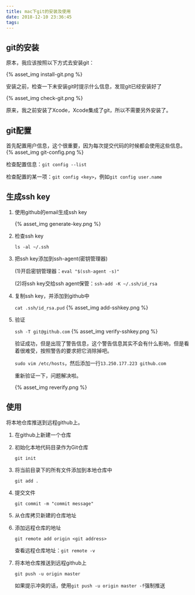 ```yaml
---
title: mac下git的安装及使用
date: 2018-12-10 23:36:45
tags:
---
```

## git的安装
原本，我应该按照以下方式去安装git：

{% asset_img install-git.png %}

安装之前，检查一下未安装git时提示什么信息，发现git已经安装好了

{% asset_img check-git.png %}

原来，我之前安装了Xcode，Xcode集成了git，所以不需要另外安装了。

## git配置
首先配置用户信息，这个很重要，因为每次提交代码的时候都会使用这些信息。
{% asset_img git-config.png %}

检查配置信息：`git config --list`

检查配置的某一项：`git config <key>`，例如`git config user.name`

## 生成ssh key
1. 使用github的email生成ssh key

    {% asset_img generate-key.png %}

2. 检查ssh key

    `ls -al ~/.ssh`

3. 把ssh key添加到ssh-agent(密钥管理器)

    (1)开启密钥管理器：`eval "$(ssh-agent -s)"`

    (2)将ssh key交给ssh agent保管：`ssh-add -K ~/.ssh/id_rsa`

4. 复制ssh key，并添加到github中

    `cat .ssh/id_rsa.pud`
    {% asset_img add-sshkey.png %}

5. 验证

    `ssh -T git@github.com`
    {% asset_img verify-sshkey.png %}

    验证成功，但是出现了警告信息，这个警告信息其实不会有什么影响，但是看着很难受，按照警告的要求把它消除掉吧。

    `sudo vim /etc/hosts`，然后添加一行`13.250.177.223 github.com`

    重新验证一下，问题解决啦。

    {% asset_img reverify.png %}

## 使用

将本地仓库推送到远程github上。

1. 在github上新建一个仓库

2. 初始化本地代码目录作为Git仓库

	`git init`

3. 将当前目录下的所有文件添加到本地仓库中

	`git add .`

4. 提交文件

	`git commit -m "commit message"`

5. 从仓库拷贝新建的仓库地址

6. 添加远程仓库的地址

	`git remote add origin <git address>`

	查看远程仓库地址：`git remote -v`

7. 将本地仓库推送到远程github上

	`git push -u origin master`

	如果提示冲突的话，使用`git push -u origin master -f`强制推送
